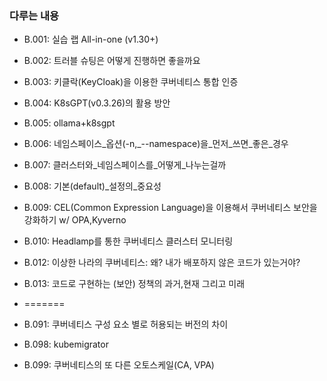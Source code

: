 ### 다루는 내용 
- B.001: 실습 랩 All-in-one (v1.30+)
- B.002: 트러블 슈팅은 어떻게 진행하면 좋을까요 
- B.003: 키클락(KeyCloak)을 이용한 쿠버네티스 통합 인증 
- B.004: K8sGPT(v0.3.26)의 활용 방안
- B.005: ollama+k8sgpt 
- B.006: 네임스페이스_옵션(-n,_--namespace)을_먼저_쓰면_좋은_경우
- B.007: 클러스터와_네임스페이스를_어떻게_나누는걸까
- B.008: 기본(default)_설정의_중요성
- B.009: CEL(Common Expression Language)을 이용해서 쿠버네티스 보안을 강화하기 w/ OPA,Kyverno
- B.010: Headlamp를 통한 쿠버네티스 클러스터 모니터링 
- B.012: 이상한 나라의 쿠버네티스: 왜? 내가 배포하지 않은 코드가 있는거야?
- B.013: 코드로 구현하는 (보안) 정책의 과거,현재 그리고 미래 

- =======
- B.091: 쿠버네티스 구성 요소 별로 허용되는 버전의 차이
- B.098: kubemigrator
- B.099: 쿠버네티스의 또 다른 오토스케일(CA, VPA)

